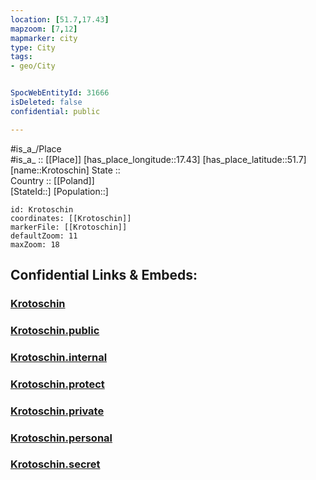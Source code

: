 ```yaml
---
location: [51.7,17.43] 
mapzoom: [7,12] 
mapmarker: city 
type: City
tags:
- geo/City


SpocWebEntityId: 31666
isDeleted: false
confidential: public

---
```

#is_a_/Place  
#is_a_ :: [[Place]] 
[has_place_longitude::17.43] 
[has_place_latitude::51.7] 
[name::Krotoschin] 
State ::  
Country :: [[Poland]]  
[StateId::] 
[Population::] 



```leaflet
id: Krotoschin
coordinates: [[Krotoschin]] 
markerFile: [[Krotoschin]] 
defaultZoom: 11 
maxZoom: 18
```


## Confidential Links & Embeds: 

### [Krotoschin](/_Standards/Earth/Continent/Europe/Europe~East/Poland/Provinces~Poland/Greater_Poland/City/Krotoschin.md) 

### [Krotoschin.public](/_public/Earth/Continent/Europe/Europe~East/Poland/Provinces~Poland/Greater_Poland/City/Krotoschin.public.md) 

### [Krotoschin.internal](/_internal/Earth/Continent/Europe/Europe~East/Poland/Provinces~Poland/Greater_Poland/City/Krotoschin.internal.md) 

### [Krotoschin.protect](/_protect/Earth/Continent/Europe/Europe~East/Poland/Provinces~Poland/Greater_Poland/City/Krotoschin.protect.md) 

### [Krotoschin.private](/_private/Earth/Continent/Europe/Europe~East/Poland/Provinces~Poland/Greater_Poland/City/Krotoschin.private.md) 

### [Krotoschin.personal](/_personal/Earth/Continent/Europe/Europe~East/Poland/Provinces~Poland/Greater_Poland/City/Krotoschin.personal.md) 

### [Krotoschin.secret](/_secret/Earth/Continent/Europe/Europe~East/Poland/Provinces~Poland/Greater_Poland/City/Krotoschin.secret.md)

